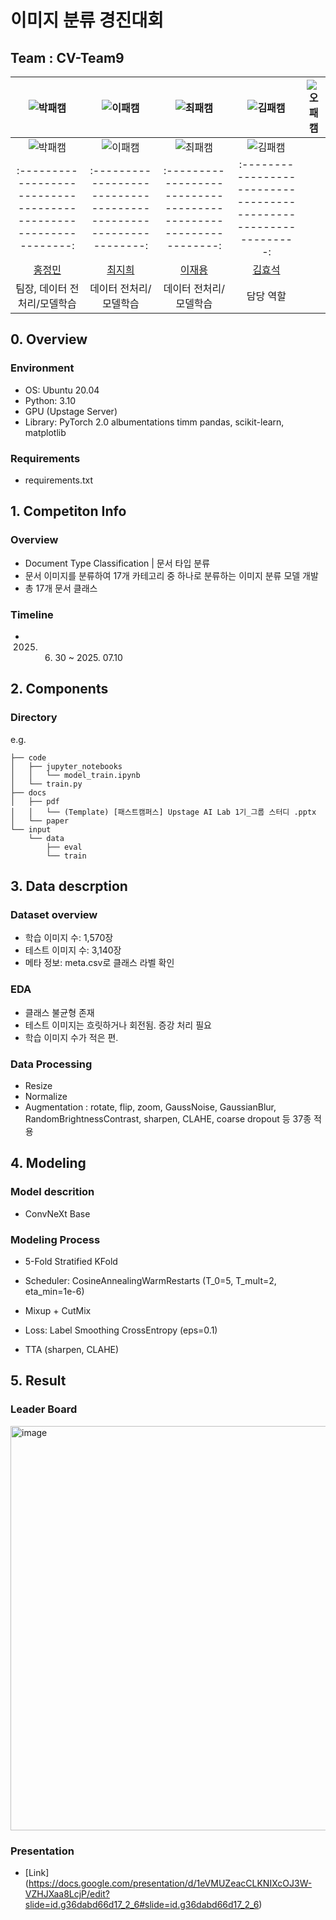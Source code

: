 # 이미지 분류 경진대회
## Team : CV-Team9

| ![박패캠](https://avatars.githubusercontent.com/u/156163982?v=4) | ![이패캠](https://avatars.githubusercontent.com/u/156163982?v=4) | ![최패캠](https://avatars.githubusercontent.com/u/156163982?v=4) | ![김패캠](https://avatars.githubusercontent.com/u/156163982?v=4) | ![오패캠](https://avatars.githubusercontent.com/u/156163982?v=4) |
| :--------------------------------------------------------------: | :--------------------------------------------------------------: | :--------------------------------------------------------------: | :--------------------------------------------------------------: | :--------------------------------------------------------------: |
| ![박패캠](https://avatars.githubusercontent.com/u/156163982?v=4) | ![이패캠](https://avatars.githubusercontent.com/u/156163982?v=4) | ![최패캠](https://avatars.githubusercontent.com/u/156163982?v=4) | ![김패캠](https://avatars.githubusercontent.com/u/156163982?v=4) |
| :--------------------------------------------------------------: | :--------------------------------------------------------------: | :--------------------------------------------------------------: | :--------------------------------------------------------------: | 
|            [홍정민](https://github.com/UpstageAILab)             |            [최지희](https://github.com/UpstageAILab)             |            [이재용](https://github.com/UpstageAILab)             |            [김효석](https://github.com/UpstageAILab)             |
|                            팀장, 데이터 전처리/모델학습                             |                            데이터 전처리/모델학습                             |                            데이터 전처리/모델학습                             |                            담당 역할                             |

## 0. Overview
### Environment
- OS: Ubuntu 20.04
- Python: 3.10
- GPU (Upstage Server)
- Library:
    PyTorch 2.0
    albumentations
    timm
    pandas, scikit-learn, matplotlib

### Requirements
- requirements.txt

## 1. Competiton Info

### Overview

- Document Type Classification | 문서 타입 분류
- 문서 이미지를 분류하여 17개 카테고리 중 하나로 분류하는 이미지 분류 모델 개발
- 총 17개 문서 클래스

### Timeline

- 2025. 06. 30 ~ 2025. 07.10

## 2. Components

### Directory

e.g.
```
├── code
│   ├── jupyter_notebooks
│   │   └── model_train.ipynb
│   └── train.py
├── docs
│   ├── pdf
│   │   └── (Template) [패스트캠퍼스] Upstage AI Lab 1기_그룹 스터디 .pptx
│   └── paper
└── input
    └── data
        ├── eval
        └── train
```

## 3. Data descrption

### Dataset overview

- 학습 이미지 수: 1,570장
- 테스트 이미지 수: 3,140장
- 메타 정보: meta.csv로 클래스 라벨 확인

### EDA

- 클래스 불균형 존재
- 테스트 이미지는 흐릿하거나 회전됨. 증강 처리 필요
- 학습 이미지 수가 적은 편.

### Data Processing

- Resize
- Normalize
- Augmentation : rotate, flip, zoom, GaussNoise, GaussianBlur, RandomBrightnessContrast, sharpen, CLAHE, coarse dropout 등 37종 적용
  

## 4. Modeling

### Model descrition

- ConvNeXt Base

### Modeling Process

- 5-Fold Stratified KFold

- Scheduler: CosineAnnealingWarmRestarts (T_0=5, T_mult=2, eta_min=1e-6)

- Mixup + CutMix
  
- Loss: Label Smoothing CrossEntropy (eps=0.1)
  
- TTA (sharpen, CLAHE)

## 5. Result

### Leader Board

<img width="817" height="647" alt="image" src="https://github.com/user-attachments/assets/4dc21f92-3d62-4f2f-817e-54100a7283e2" />


### Presentation

- [Link] (https://docs.google.com/presentation/d/1eVMUZeacCLKNIXcOJ3W-VZHJXaa8LcjP/edit?slide=id.g36dabd66d17_2_6#slide=id.g36dabd66d17_2_6)


